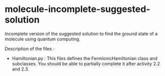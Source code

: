 # molecule-incomplete-suggested-solution
Incomplete version of the suggested solution to find the ground state of a molecule using quantum computing.

Description of the files :
- Hamiltonian.py : This files defines the FermionicHamiltonian class and subclasses. You should be able to partially complete it after activity 2.2 and 2.3.
